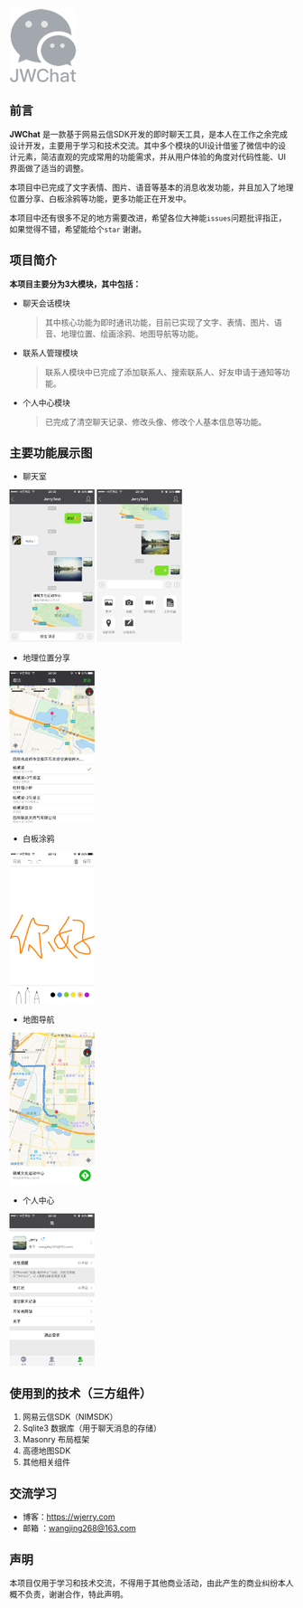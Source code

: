 <img src="https://github.com/jerrywangjing/JWChat/raw/master/Screenshot/logo.png">

## 前言

**JWChat** 是一款基于网易云信SDK开发的即时聊天工具，是本人在工作之余完成设计开发，主要用于学习和技术交流。其中多个模块的UI设计借鉴了微信中的设计元素，简洁直观的完成常用的功能需求，并从用户体验的角度对代码性能、UI界面做了适当的调整。

本项目中已完成了文字表情、图片、语音等基本的消息收发功能，并且加入了地理位置分享、白板涂鸦等功能，更多功能正在开发中。

本项目中还有很多不足的地方需要改进，希望各位大神能`issues`问题批评指正，如果觉得不错，希望能给个`star` 谢谢。

## 项目简介

**本项目主要分为3大模块，其中包括：**

- 聊天会话模块
  > 其中核心功能为即时通讯功能，目前已实现了文字、表情、图片、语音、地理位置、绘画涂鸦、地图导航等功能。
- 联系人管理模块
  >联系人模块中已完成了添加联系人、搜索联系人、好友申请于通知等功能。
- 个人中心模块
  >已完成了清空聊天记录、修改头像、修改个人基本信息等功能。

## 主要功能展示图

- 聊天室

<img src="https://github.com/jerrywangjing/JWChat/raw/master/Screenshot/chatRoom1.PNG" width="30%" height="30%">             <img src="https://github.com/jerrywangjing/JWChat/raw/master/Screenshot/chatRoom2.PNG" width="30%" height="30%">

- 地理位置分享

<img src="https://github.com/jerrywangjing/JWChat/raw/master/Screenshot/locationShare.PNG" width="30%" height="30%">

- 白板涂鸦

<img src="https://github.com/jerrywangjing/JWChat/raw/master/Screenshot/artboard.PNG" width="30%" height="30%">

- 地图导航

<img src="https://github.com/jerrywangjing/JWChat/raw/master/Screenshot/locationNavi.PNG" width="30%" height="30%">

- 个人中心

<img src="https://github.com/jerrywangjing/JWChat/raw/master/Screenshot/profile.PNG" width="30%" height="30%">

## 使用到的技术（三方组件）

1. 网易云信SDK（NIMSDK）
2. Sqlite3 数据库（用于聊天消息的存储）
3. Masonry 布局框架
4. 高德地图SDK
5. 其他相关组件

## 交流学习

- 博客：https://wjerry.com
- 邮箱 ：wangjing268@163.com

## 声明

本项目仅用于学习和技术交流，不得用于其他商业活动，由此产生的商业纠纷本人概不负责，谢谢合作，特此声明。


